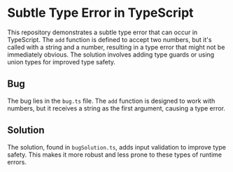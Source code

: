 # Subtle Type Error in TypeScript

This repository demonstrates a subtle type error that can occur in TypeScript. The `add` function is defined to accept two numbers, but it's called with a string and a number, resulting in a type error that might not be immediately obvious. The solution involves adding type guards or using union types for improved type safety.

## Bug

The bug lies in the `bug.ts` file. The `add` function is designed to work with numbers, but it receives a string as the first argument, causing a type error.

## Solution

The solution, found in `bugSolution.ts`, adds input validation to improve type safety. This makes it more robust and less prone to these types of runtime errors.